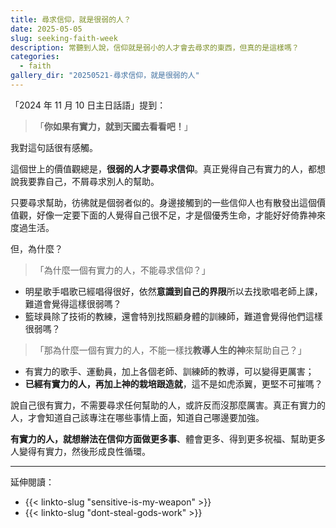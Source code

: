 ```yaml
---
title: 尋求信仰，就是很弱的人？
date: 2025-05-05
slug: seeking-faith-week
description: 常聽到人說，信仰就是弱小的人才會去尋求的東西，但真的是這樣嗎？
categories:
  - faith
gallery_dir: "20250521-尋求信仰，就是很弱的人"
---
```


「2024 年 11 月 10 日主日話語」提到：

> 「**你如果有實力，就到天國去看看吧！**」

我對這句話很有感觸。

這個世上的價值觀總是，**很弱的人才要尋求信仰**。真正覺得自己有實力的人，都想說我要靠自己，不屑尋求別人的幫助。

只要尋求幫助，彷彿就是個弱者似的。身邊接觸到的一些信仰人也有散發出這個價值觀，好像一定要下面的人覺得自己很不足，才是個優秀生命，才能好好倚靠神來度過生活。

但，為什麼？

> 「為什麼一個有實力的人，不能尋求信仰？」

- 明星歌手唱歌已經唱得很好，依然**意識到自己的界限**所以去找歌唱老師上課，難道會覺得這樣很弱嗎？
- 籃球員除了技術的教練，還會特別找照顧身體的訓練師，難道會覺得他們這樣很弱嗎？

> 「那為什麼一個有實力的人，不能一樣找**教導人生的神**來幫助自己？」

- 有實力的歌手、運動員，加上各個老師、訓練師的教導，可以變得更厲害；
- **已經有實力的人，再加上神的栽培跟造就**，這不是如虎添翼，更堅不可摧嗎？

說自己很有實力，不需要尋求任何幫助的人，或許反而沒那麼厲害。真正有實力的人，才會知道自己該專注在哪些事情上面，知道自己哪邊要加強。

**有實力的人，就想辦法在信仰方面做更多事**、體會更多、得到更多祝福、幫助更多人變得有實力，然後形成良性循環。

---

延伸閱讀：

- {{< linkto-slug "sensitive-is-my-weapon" >}}
- {{< linkto-slug "dont-steal-gods-work" >}}
